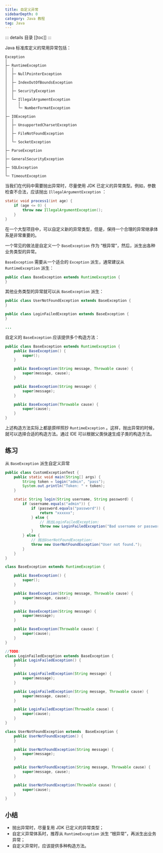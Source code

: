 ```yaml
---
title: 自定义异常
sidebarDepth: 0
category: Java 教程
tag: Java
---
```


::: details 目录
[[toc]]
:::


Java 标准库定义的常用异常包括：

    Exception
    │
    ├─ RuntimeException
    │  │
    │  ├─ NullPointerException
    │  │
    │  ├─ IndexOutOfBoundsException
    │  │
    │  ├─ SecurityException
    │  │
    │  └─ IllegalArgumentException
    │     │
    │     └─ NumberFormatException
    │
    ├─ IOException
    │  │
    │  ├─ UnsupportedCharsetException
    │  │
    │  ├─ FileNotFoundException
    │  │
    │  └─ SocketException
    │
    ├─ ParseException
    │
    ├─ GeneralSecurityException
    │
    ├─ SQLException
    │
    └─ TimeoutException

当我们在代码中需要抛出异常时，尽量使用 JDK 已定义的异常类型。例如，参数检查不合法，应该抛出 `IllegalArgumentException` ：

```java
static void process1(int age) {
    if (age <= 0) {
        throw new IllegalArgumentException();
    }
}
```

在一个大型项目中，可以自定义新的异常类型，但是，保持一个合理的异常继承体系是非常重要的。

一个常见的做法是自定义一个 `BaseException` 作为 “根异常”，然后，派生出各种业务类型的异常。

`BaseException` 需要从一个适合的 `Exception` 派生，通常建议从 `RuntimeException` 派生：

```java
public class BaseException extends RuntimeException {
}
```


其他业务类型的异常就可以从 `BaseException` 派生：

```java
public class UserNotFoundException extends BaseException {
}

public class LoginFailedException extends BaseException {
}

...
```

自定义的 `BaseException` 应该提供多个构造方法：

```java
public class BaseException extends RuntimeException {
    public BaseException() {
        super();
    }

    public BaseException(String message, Throwable cause) {
        super(message, cause);
    }

    public BaseException(String message) {
        super(message);
    }

    public BaseException(Throwable cause) {
        super(cause);
    }
}
```

上述构造方法实际上都是原样照抄 `RuntimeException` 。这样，抛出异常的时候，就可以选择合适的构造方法。通过 IDE 可以根据父类快速生成子类的构造方法。

## 练习

从 `BaseException` 派生自定义异常

```java
public class CustomExceptionTest {
    public static void main(String[] args) {
        String token = login("admin", "pass");
        System.out.println("Token: " + token);
    }

    static String login(String username, String password) {
        if (username.equals("admin")) {
            if (password.equals("password")) {
                return "xxxxxx";
            } else {
                // 抛出LoginFailedException:
                throw new LoginFailedException("Bad username or password.");
            }
        } else {
            // 抛出UserNotFoundException:
            throw new UserNotFoundException("User not found.");
        }
    }
}

class BaseException extends RuntimeException {

    public BaseException() {
        super();
    }

    public BaseException(String message, Throwable cause) {
        super(message, cause);
    }

    public BaseException(String message) {
        super(message);
    }

    public BaseException(Throwable cause) {
        super(cause);
    }
}

//TODO:
class LoginFailedException extends BaseException {
    public LoginFailedException() {
    }

    public LoginFailedException(String message) {
        super(message);
    }

    public LoginFailedException(String message, Throwable cause) {
        super(message, cause);
    }

    public LoginFailedException(Throwable cause) {
        super(cause);
    }
}

class UserNotFoundException extends  BaseException {
    public UserNotFoundException() {
    }

    public UserNotFoundException(String message) {
        super(message);
    }

    public UserNotFoundException(String message, Throwable cause) {
        super(message, cause);
    }

    public UserNotFoundException(Throwable cause) {
        super(cause);
    }
}
```

## 小结

- 抛出异常时，尽量复用 JDK 已定义的异常类型；
- 自定义异常体系时，推荐从 `RuntimeException` 派生 “根异常”，再派生出业务异常；
- 自定义异常时，应该提供多种构造方法。






